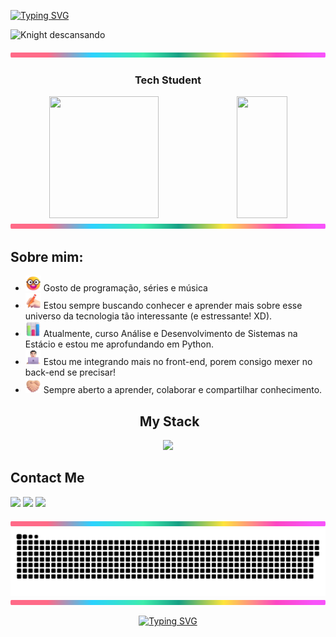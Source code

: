 <a href="https://git.io/typing-svg"><img src="https://readme-typing-svg.demolab.com?font=Workbench&size=24&pause=1000&color=C92DE6&vCenter=true&width=435&lines=Bem+vindos+ao+meu+perfil!!+%3A)" alt="Typing SVG" /></a>
<p>
  <img src="https://media1.tenor.com/m/6y61hTjvYhcAAAAC/hollow-knight.gif" alt="Knight descansando" width="400"/>
</p>

<img src="./another-images/lineBar.png" width="100%" height="8px"/>

<h3 align="center">
  Tech Student
</h3>

<div align='center'>

<div align="center">  
  
  <img width="59%" height="195px" src="https://github-readme-stats.vercel.app/api?username=Pur0Osso&rank_icon=github&show_icons=true&hide=stars,prs,issues&count_private=true&title_color=80F7D4&icon_color=9d00ff&text_color=c9d1d9&bg_color=0d1117&border_color=fff0" /> 
  
  <img width="40%" height="195px" src="https://github-readme-stats.vercel.app/api/top-langs/?username=Pur0Osso&layout=compact&title_color=80F7D4&text_color=fff&bg_color=0d1117&border_color=fff0" />

</div>

  <!-- <img width="100%" height="195px" src="https://github-readme-stats.vercel.app/api/wakatime?username=Pur0Osso&layout=compact&title_color=80F7D4&text_color=c9d1d9&bg_color=0d1117&border_color=fff0" /> -->

<img src="./another-images/lineBar.png" width="100%" height="8px"/>

<div align="Left">
 <h2>Sobre mim:</h2>

- <img src="./emojis/Nerd Face.png" height="25" width="25"> Gosto de programação, séries e música <br />
- <img src="./emojis/Writing Hand Light Skin Tone.png" height="25" width="25"> Estou sempre buscando conhecer e aprender mais sobre esse universo da tecnologia tão interessante (e estressante! XD).<br />
- <img src="./emojis/Bar Chart.png" height="25" width="25"> Atualmente, curso Análise e Desenvolvimento de Sistemas na Estácio e estou me aprofundando em Python. <br />
- <img src="./emojis/Man Technologist Light Skin Tone.png" height="25" width="25"> Estou me integrando mais no front-end, porem consigo mexer no back-end se precisar! <br />
- <img src="./emojis/Folded Hands Light Skin Tone.png" height="25" width="25"> Sempre aberto a aprender, colaborar e compartilhar conhecimento. <br />
</div>

## &nbsp;My Stack

<img src="https://skillicons.dev/icons?i=vscode,html,css,python,java,nodejs,git,github,mysql&theme=dark" />

<div align="left">
<h2>Contact Me</h2>
<p>
	<a href = "mailto:Kcyzera@gmail.com"><img src="https://img.shields.io/badge/Gmail-D14836?style=for-the-badge&logo=gmail&logoColor=white" target="_blank"></a>
	<a href="https://www.linkedin.com/in/cassiano-cypriano" target="_blank"><img src="https://img.shields.io/badge/-LinkedIn-%230077B5?style=for-the-badge&logo=linkedin&logoColor=white" target="_blank"></a> 
	<a href="https://www.youtube.com/@JogoLogoPenso" target="_blank"><img src="https://img.shields.io/badge/YouTube-FF0000?style=for-the-badge&logo=youtube&logoColor=white" target="_blank"></a>
</p>
</div>

<img src="./another-images/lineBar.png" width="100%" height="8px"/>

<!-- ## 📌 &nbsp;Pinned Repositories

<table>
	<thead>
		<tr>
			<th colspan="2" width="2000">&nbsp;</th>
		</tr>
	</thead>
	<tbody>
		<tr>
			<td align="center" valign="top" width="80"><br />
			<a href="https://github.com/thallentos/API-ChampionsLeague-Node-DIO">
      <img src="https://cdn.jsdelivr.net/gh/devicons/devicon@latest/icons/nodejs/nodejs-original.svg" />
      </a>
      </td>
			<td valign="top">
			<h3>API Champions League</h3>
			<p>API da Champions League com Node.js</p>
			<a href="https://github.com/thallentos/API-ChampionsLeague-Node-DIO">
			</a>
			</td>
		</tr>
		<tr>
			<td align="center" valign="top" width="80"><br />
			<a href="https://github.com/thallentos/JS-Pokedex-PokeAPI-DIO">
      <img src="https://cdn.jsdelivr.net/gh/devicons/devicon@latest/icons/javascript/javascript-plain.svg" />
      </a>
      </td>
			<td valign="top">
			<h3>API Pokedex</h3>
			<p>API da Pokedex Poke-API com JavaScript</p>
			</td>
		</tr>
	</tbody>
</table> -->

<picture align="center">
  <source media="(prefers-color-scheme: dark)" srcset="https://raw.githubusercontent.com/Pur0Osso/Pur0Osso/output/github-contribution-grid-snake-dark.svg">
  <source media="(prefers-color-scheme: light)" srcset="https://raw.githubusercontent.com/Pur0Osso/Pur0Osso/output/github-contribution-grid-snake-dark.svg">
  <img align="center" alt="github contribution grid snake animation" src="https://raw.githubusercontent.com/Pur0Osso/Pur0Osso/output/github-contribution-grid-snake.svg">
</picture>

<img src="./another-images/lineBar.png" width="100%" height="8px"/>

<a href="https://git.io/typing-svg"><img src="https://readme-typing-svg.demolab.com?font=Workbench&size=24&pause=1000&color=C92DE6&vCenter=true&width=435&separator=%3C&lines=At%C3%A9+mais+te+vejo+por+ai!+;)" alt="Typing SVG" /></a>
<!-- <div align="center">
    <img src="./gifs/chosen-jesus-apontando-frente.gif" width="400px">

</div> -->

